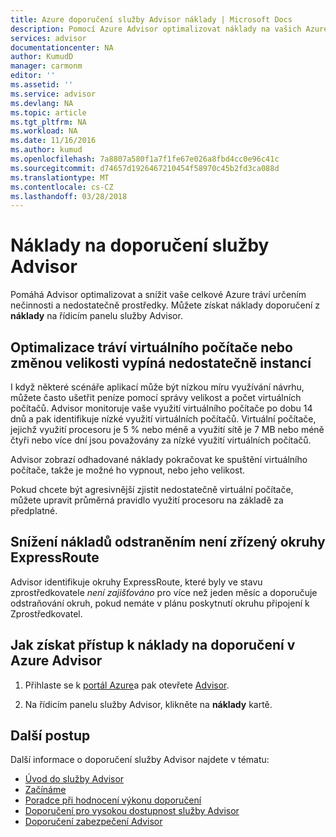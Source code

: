 ```yaml
---
title: Azure doporučení služby Advisor náklady | Microsoft Docs
description: Pomocí Azure Advisor optimalizovat náklady na vašich Azure nasazení.
services: advisor
documentationcenter: NA
author: KumudD
manager: carmonm
editor: ''
ms.assetid: ''
ms.service: advisor
ms.devlang: NA
ms.topic: article
ms.tgt_pltfrm: NA
ms.workload: NA
ms.date: 11/16/2016
ms.author: kumud
ms.openlocfilehash: 7a8807a580f1a7f1fe67e026a8fbd4cc0e96c41c
ms.sourcegitcommit: d74657d1926467210454f58970c45b2fd3ca088d
ms.translationtype: MT
ms.contentlocale: cs-CZ
ms.lasthandoff: 03/28/2018
---
```

# <a name="advisor-cost-recommendations"></a>Náklady na doporučení služby Advisor

Pomáhá Advisor optimalizovat a snížit vaše celkové Azure tráví určením nečinnosti a nedostatečně prostředky. Můžete získat náklady doporučení z **náklady** na řídicím panelu služby Advisor.

## <a name="optimize-virtual-machine-spend-by-resizing-or-shutting-down-underutilized-instances"></a>Optimalizace tráví virtuálního počítače nebo změnou velikosti vypíná nedostatečně instancí 
I když některé scénáře aplikací může být nízkou míru využívání návrhu, můžete často ušetřit peníze pomocí správy velikost a počet virtuálních počítačů. Advisor monitoruje vaše využití virtuálního počítače po dobu 14 dnů a pak identifikuje nízké využití virtuálních počítačů. Virtuální počítače, jejichž využití procesoru je 5 % nebo méně a využití sítě je 7 MB nebo méně čtyři nebo více dní jsou považovány za nízké využití virtuálních počítačů.

Advisor zobrazí odhadované náklady pokračovat ke spuštění virtuálního počítače, takže je možné ho vypnout, nebo jeho velikost.

Pokud chcete být agresivnější zjistit nedostatečně virtuální počítače, můžete upravit průměrná pravidlo využití procesoru na základě za předplatné.

## <a name="reduce-costs-by-eliminating-unprovisioned-expressroute-circuits"></a>Snížení nákladů odstraněním není zřízený okruhy ExpressRoute
Advisor identifikuje okruhy ExpressRoute, které byly ve stavu zprostředkovatele *není zajišťováno* pro více než jeden měsíc a doporučuje odstraňování okruh, pokud nemáte v plánu poskytnutí okruhu připojení k Zprostředkovatel.

## <a name="how-to-access-cost-recommendations-in-azure-advisor"></a>Jak získat přístup k náklady na doporučení v Azure Advisor

1. Přihlaste se k [portál Azure](https://portal.azure.com)a pak otevřete [Advisor](https://aka.ms/azureadvisordashboard).

2.  Na řídicím panelu služby Advisor, klikněte na **náklady** kartě.

## <a name="next-steps"></a>Další postup

Další informace o doporučení služby Advisor najdete v tématu:
* [Úvod do služby Advisor](advisor-overview.md)
* [Začínáme](advisor-get-started.md)
* [Poradce při hodnocení výkonu doporučení](advisor-cost-recommendations.md)
* [Doporučení pro vysokou dostupnost služby Advisor](advisor-cost-recommendations.md)
* [Doporučení zabezpečení Advisor](advisor-cost-recommendations.md)
